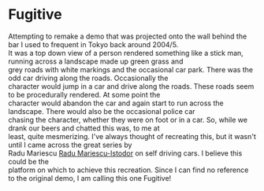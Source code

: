 # Fugitive

Attempting to remake a demo that was projected onto the wall behind the bar I used to frequent in Tokyo back around 2004/5.<br>
It was a top down view of a person rendered something like a stick man, running across a landscape made up green grass and<br>
grey roads with white markings and the occasional car park. There was the odd car driving along the roads. Occasionally the<br>
character would jump in a car and drive along the roads. These roads seem to be procedurally rendered. At some point the<br>
character would abandon the car and again start to run across the landscape. There would also be the occasional police car<br>
chasing the character, whether they were on foot or in a car. So, while we drank our beers and chatted this was, to me at<br>
least, quite mesmerizing. I've always thought of recreating this, but it wasn't until I came across the great series by<br>
Radu Mariescu [Radu Mariescu-Istodor](https://github.com/gniziemazity) on self driving cars. I believe this could be the<br>
platform on which to achieve this recreation. Since I can find no reference to the original demo, I am calling this one Fugitive!<br>
